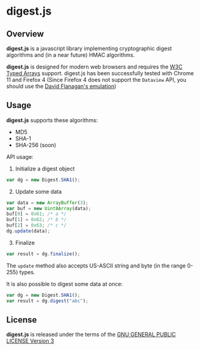 digest.js
=========

Overview
--------
**digest.js** is a javascript library implementing cryptographic digest algorithms and (in a near future) HMAC algorithms.

**digest.js** is designed for modern web browsers and requires the [W3C Typed Arrays](http://www.khronos.org/registry/typedarray/specs/latest/) support. digest.js has been successfully tested with Chrome 11 and Firefox 4 (Since Firefox 4 does not support the `Dataview` API, you should use the [David Flanagan's emulation](https://github.com/davidflanagan/DataView.js))


Usage
-----

**digest.js** supports these algorithms:

+ MD5
+ SHA-1
+ SHA-256 (soon)

API usage:

1. Initialize a digest object
```javascript
var dg = new Digest.SHA1();
```

2. Update some data
```javascript
var data = new ArrayBuffer(3);
var buf = new Uint8Array(data);
buf[0] = 0x61; /* a */
buf[1] = 0x62; /* b */
buf[2] = 0x63; /* c */
dg.update(data);
```

3. Finalize
```javascript
var result = dg.finalize();
```

The `update` method also accepts US-ASCII string and byte (in the range 0-255) types.

It is also possible to digest some data at once:

```javascript
var dg = new Digest.SHA1();
var result = dg.digest("abc");
```

License
-------
**digest.js** is released under the terms of the [GNU GENERAL PUBLIC LICENSE Version 3](http://www.gnu.org/licenses/gpl.html)
